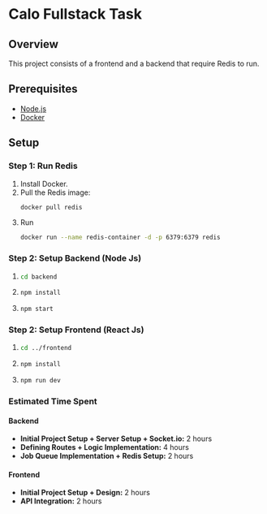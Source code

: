 # Calo Fullstack Task

## Overview

This project consists of a frontend and a backend that require Redis to run.

## Prerequisites

- [Node.js](https://nodejs.org/)
- [Docker](https://www.docker.com/get-started)

## Setup

### Step 1: Run Redis

1. Install Docker.
2. Pull the Redis image:
   ```bash
   docker pull redis
3. Run
   ```bash
   docker run --name redis-container -d -p 6379:6379 redis

### Step 2: Setup Backend (Node Js)

1. ```bash
   cd backend
2. ```bash
   npm install
3. ```bash
   npm start

### Step 2: Setup Frontend (React Js)

1. ```bash
   cd ../frontend
2. ```bash
   npm install
3. ```bash
   npm run dev

### Estimated Time Spent

#### Backend
- **Initial Project Setup + Server Setup + Socket.io:** 2 hours
- **Defining Routes + Logic Implementation:** 4 hours
- **Job Queue Implementation + Redis Setup:** 2 hours

#### Frontend
- **Initial Project Setup + Design:** 2 hours
- **API Integration:** 2 hours



   

